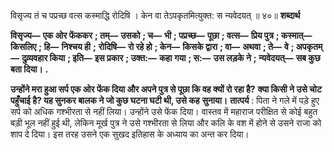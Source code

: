विसृज्य तं च पप्रच्छ वत्स कस्माद्धि रोदिषि । केन वा तेऽपकृतमित्युक्त: स न्यवेदयत् ॥ ४०॥ **शब्दार्थ** 

**विसृज्य—** **एक ओर फेंककर** **; तम्—** **उसको** **; च—** **भी** **; पप्रच्छ—** **पूछा** **; वत्स—** **प्रिय पुत्र** **; कस्मात्—** **किसलिए** **; हि—** **निश्चय ही** **;** **रोदिषि—** **रो रहे हो** **; केन—** **किसके द्वारा** **; वा—** **अथवा** **; ते—** **वे** **; अपकृतम्—** **दुव्र्यवहार किया** **; इति—** **इस प्रकार** **; उक्त:—** **कहा** **गया** **; स:—** **उस लड़के ने** **; न्यवेदयत्—** **सब कुछ बता दिया।** **.** 

**उन्होंने मरा हुआ सर्प एक ओर फेंक दिया और अपने पुत्र से पूछा कि वह क्यों रो रहा है?** **क्या किसी ने उसे चोट पहुँचाई है? यह सुनकर बालक ने जो कुछ घटना घटी थी, उसे कह** **सुनाया।** **तात्पर्य** : पिता ने गले में पड़े हुए सर्प को अधिक गश्भीरता से नहीं लिया। उन्होंने उसे फेंक दिया। वास्तव में महाराज परीक्षित से कोई बहुत बड़ी भूल नहीं हुई थी, लेकिन मूर्ख पुत्र ने उसे गश्भीरता से लिया और कलि के वश में होने से उसने राजा को शाप दे दिया। इस तरह उसने एक सुखद इतिहास के अध्याय का अन्त कर दिया। 
